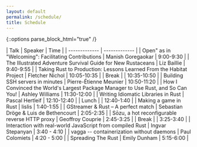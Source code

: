 ```yaml
---
layout: default
permalink: /schedule/
title: Schedule
---
```



{::options parse_block_html="true" /}
<div class="schedule">
<section>

| Talk | Speaker | Time |
| ------------- | ------------- |
| Open" as in "Welcoming": Facilitating Contributions | Manish Goregaokar | 9:00-9:30 |
| The Illustrated Adventure Survival Guide for New Rustaceans | Liz Baillie | 9:40-9:55 |
| Taking Rust to Production: Lessons Learned From the Habitat Project | Fletcher Nichol | 10:05-10:35 |
| Break | | 10:35-10:50 |
| Building SSH servers in minutes | Pierre-Étienne Meunier | 10:50-11:20 |
| How I Convinced the World's Largest Package Manager to Use Rust, and So Can You! | Ashley Williams | 11:30-12:00 |
| Writing Idiomatic Libraries in Rust | Pascal Hertleif | 12:10-12:40 |
| Lunch | | 12:40-1:40 |
| Making a game in Rust | lislis | 1:40-1:55 |
| GStreamer & Rust – A perfect match | Sebastian Dröge & Luis de Bethencourt | 2:05-2:35 |
| Sōzu, a hot reconfigurable reverse HTTP proxy | Geoffroy Couprie | 2:45-3:25 |
| Break | | 3:25-3:40 |
| Interaction with real-world JavaScript from compiled Rust | Ingvar Stepanyan | 3:40 - 4:10  |
| vagga -- containerization without daemons | Paul Colomiets | 4:20 - 5:00 |
| Spreading The Rust | Emily Dunham | 5:15-6:00 |

</section>
</div>
